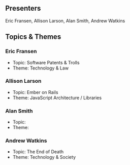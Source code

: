 ## Presenters

Eric Fransen, Allison Larson, Alan Smith, Andrew Watkins

## Topics & Themes

### Eric Fransen

* Topic: Software Patents & Trolls 
* Theme: Technology & Law

### Allison Larson

* Topic: Ember on Rails
* Theme: JavaScript Architecture / Libraries

### Alan Smith

* Topic:
* Theme:

### Andrew Watkins

* Topic: The End of Death
* Theme: Technology & Society
